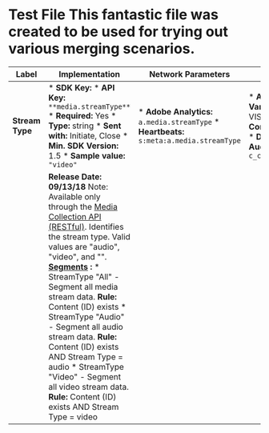 # Test File This fantastic file was created to be used for trying out various merging scenarios.

| Label | Implementation | Network Parameters | Reporting |
| --- | --- | --- | --- |
| **Stream Type** | * **SDK Key:** * **API Key:** `**media.streamType**` * **Required:** Yes * **Type:** string * **Sent with:** Initiate, Close * **Min. SDK Version:** 1.5 * **Sample value:** `"video"` | * **Adobe Analytics:** `a.media.streamType` * **Heartbeats:** `s:meta:a.media.streamType` | * **Available:** Yes * **Reserved Variable:** eVar * **Expiration:** On VISIT * **Report Name:** Content * **Context Data:** `a.media.streamType` * **Data Feed:** `videostreamtype` * **Audience Manager:** `c_contextdata.a.media.streamType` |
|| **Release Date: 09/13/18** Note: Available only through the <a class="xref" href="media-collection-api.html"> Media Collection API (RESTful)</a>.  Identifies the stream type. Valid values are "audio", "video", and "".  **<a class="xref" href="segments.html"> Segments</a> :** * StreamType "All" - Segment all media stream data.  **Rule:** Content (ID) exists * StreamType "Audio" - Segment all audio stream data.  **Rule:** Content (ID) exists AND Stream Type = audio * StreamType "Video" - Segment all video stream data.  **Rule:** Content (ID) exists AND Stream Type = video |||

<!--
**Content ID**


|


* **SDK Key:** `**mediaId\***`

* **API Key:** `**media.id**`

* **Required:** Yes 
* **Type:** string
* **Sent with:** Initiate, Close
* **Min. SDK Version:** Any
* **Sample value:** `"4586695ABC"`




|


* **Adobe Analytics:** `a.media.name`


* **Heartbeats:** `s:asset:video_id`





|

* **Available:** Yes
* **Reserved Variable:** eVar
* **Expiration:** On VISIT
* **Report Name:** Content
* **Context Data:** `a.media.name`

* **Data Feed:** `video`

* **Audience Manager:** `c_contextdata.a.media.name`



|

|
Content ID of the content, which can be used to tie back to other industry / CMS IDs, equal to the last value of `s:asset:video_id`. Any integer and/or letter combination.

**\***

`<a class="xref" href="https://adobe-marketing-cloud.github.io/video-heartbeat-v2/reference/javascript/MediaHeartbeat.html#-static-createMediaObject" target="_blank"> createMediaObject</a> (name,**_mediaId_**, length, streamType)`

|

|

**Content Length (variable)**


|


* **SDK Key:** `**length\***`

* **API Key:** `**media.length**`

* **Required:** Yes
* **Type:** number
* **Sent with:** Initiate, Close
* **Min. SDK Version:** Any\** * 
**Sample value:** * VOD: 128
* Live: 86400
* Linear: 1800





|


* **Adobe Analytics:** `a.media.length`


* **Heartbeats:** `l:asset:length`





|

* **Available:** Yes
* **Reserved Variable:** eVar
* **Expiration:** On HIT
* **Report Name:** Content Length (variable)
* **Context Data:** `a.media.length`

* **Data Feed:** `videolength`

* **Audience Manager:** `c_contextdata.a.media.length`



|

|

**Release Date: 09/13/18**

Clip Length/Runtime - This is the maximum length (or duration) of the content being consumed (in seconds). It equals the last value of 
`l:asset:length` from events of type Main. If 
`l:asset:length` is not set, then the last value of 
`l:asset:duration` is used.
In reporting, Video Length is the classification, and Content Length (variable) is the eVAR.


<span class="importanttitle"> Important:</span> This property is used to compute several metrics, such as progress tracking metrics and Average Minute Audience. If this is not set, or not greater than zero, then these metrics are not available.

For Live media with an unknown duration, the value of 86400 is the default. 

**\***

`<a class="xref" href="https://adobe-marketing-cloud.github.io/video-heartbeat-v2/reference/javascript/MediaHeartbeat.html#-static-createMediaObject" target="_blank"> createMediaObject</a>
(name, mediaId,**
_length_**, streamType)`

**\**** Pre Version 1.5.1, this was 
`l:asset:duration`
; after 1.5.1, this is 
`l:asset:length`
.

|

|

**Video Length**


|


* **SDK Key:** `**length\***`

* **API Key:** `**media.length**`

* **Required:** Yes
* **Type:** number
* **Sent with:** Initiate, Close
* **Min. SDK Version:** Any\** * **Sample value:** * VOD: 128
* Live: 86400
* Linear: 1800





|


* **Adobe Analytics:** `a.media.length`


* **Heartbeats:** `l:asset:length`





|

* **Available:** Yes
* **Reserved Variable:** classification
* **Expiration:** On HIT
* **Report Name:** Video Length
* **Context Data:** `a.media.length`

* **Data Feed:** `videoclassificationlength`

* **Audience Manager:** `c_contextdata.a.media.length`



|

|

**Release Date: 09/27/18**

Clip Length/Runtime - This is the maximum length (or duration) of the content being consumed (in seconds). It equals the last value of 
`l:asset:length` from events of type Main. If 
`l:asset:length` is not set, then the last value of 
`l:asset:duration` is used.
In reporting, Video Length is the classification, and Content Length (variable) is the eVAR.


<span class="importanttitle"> Important:</span> This property is used to compute several metrics, such as progress tracking metrics and Average Minute Audience. If this is not set, or not greater than zero, then these metrics are not available.

For Live media with an unknown duration, the value of 86400 is the default. 

**\***

`<a class="xref" href="https://adobe-marketing-cloud.github.io/video-heartbeat-v2/reference/javascript/MediaHeartbeat.html#-static-createMediaObject" target="_blank"> createMediaObject</a>
(name, mediaId,**
_length_**, streamType)`


**\**** Pre Version 1.5.1, this was 
`l:asset:duration`
; after 1.5.1, this is 
`l:asset:length`
.

|

|

**Content Type**


|


* **SDK Key:** `**streamType\***`

* **API Key:** `**media.contentType**`

* **Required:** Yes 
* **Type:** restricted string
* **Sent with:** Initiate, Close
* **Min. SDK Version:** Any
* **Sample value:** `"vod"`




|


* **Adobe Analytics:** `a.contentType`


* **Heartbeats:** `s:stream:type`





|

* **Available:** Yes
* **Reserved Variable:** eVar
* **Expiration:** On HIT
* **Report Name:** Content Type 
* **Context Data:** `a.contentType`

* **Data Feed:** `videocontenttype`

* **Audience Manager:** `c_contextdata.a.contentType`



|

|
Available values per** Stream Type**
:
* **Audio:** "song", "podcast", "audiobook", "radio"
* **Video:** "VoD", "Live", "Linear", "UGC", "DVoD"
Customers can provide custom values for this parameter.
This equals 
`s:stream:type`
. If that is unset, this equals 
`missing_content_type`
.

**\***

`<a class="xref" href="https://adobe-marketing-cloud.github.io/video-heartbeat-v2/reference/javascript/MediaHeartbeat.html#-static-createMediaObject" target="_blank"> createMediaObject</a>
(name, mediaId, length,**
_streamType_**)`


|

|

**Video Session ID**


|


* **SDK Key:** Automatically set
* **API Key:** Obtained from backend
* **Required:** Yes 
* **Type:** number
* **Sent with:** Initiate, Close
* **Min. SDK Version:** 1.5.8
* **Sample value:** `1482236761294786918253`




|


* **Adobe Analytics:** `a.media.vsid`


* **Heartbeat:** `s:event:sid`




|

* **Available:** Use processing rule
* **Reserved Variable:** N/A
* **Report Name:** Custom 
* **Context Data:** `a.media.vsid`

* **Data Feed:** `vsid`

* **Audience Manager:** `c_contextdata.a.media.vsid`



|

|
This identifies an instance of a content stream unique to an individual playback. 

|

|

**Content Player Name**


|


* **SDK Key:** `**playerName\***`

* **API Key:** `**media.playerName**`

* **Required:** Yes
* **Type:** string
* **Sent with:** Initiate, Close
* **Min. SDK Version:** Any
* **Sample value:** `"Brightcove"`
, 
`"Primetime"`
, etc. 



|


* **Adobe Analytics:** `a.media.playerName`


* **Heartbeats:** `s:sp:player_name`





|

* **Available:** Yes
* **Reserved Variable:** eVar
* **Expiration:** On HIT
* **Report Name:** Content Player Name 
* **Context Data:** `a.media.playerName`

* **Data Feed:** `videoplayername`

* **Audience Manager:** `c_contextdata.a.media.playerName`



|

|
Name of the player. 

**\***

`<a class="xref" href="https://adobe-marketing-cloud.github.io/video-heartbeat-v2/reference/javascript/MediaHeartbeatConfig.html#toc0" target="_blank"> MediaHeartbeatConfig</a>
.**
_playerName_**`


|

|

**Content Channel**


|


* **SDK Key:** `**channel\***`

* **API Key:** `**media.channel**`

* **Required:** Yes
* **Type:** string
* **Sent with:** Initiate, Close
* **Min. SDK Version:** Any
* **Sample value:** `"Sports"`




|


* **Adobe Analytics:** `a.media.channel`


* **Heartbeats:** `s:sp:channel`





|

* **Available:** Yes
* **Reserved Variable:** eVar
* **Expiration:** On HIT
* **Report Name:** Content Channel 
* **Context Data:** `a.media.channel`

* **Data Feed:** `videochannel`

* **Audience Manager:** `c_contextdata.a.media.channel`



|

|
Distribution Station/Channels or where the content is played.  Any string value is accepted here.

**\***

`<a class="xref" href="https://adobe-marketing-cloud.github.io/video-heartbeat-v2/reference/javascript/MediaHeartbeatConfig.html#toc0" target="_blank"> MediaHeartbeatConfig</a>
.**
_channel_**`


|

|

**Content Segment**


|


* **SDK Key:** Automatically set 
* **API Key:** N/A
* **Required:** Yes 
* **Type:** string
* **Sent with:** Close
* **Min. SDK Version:** Any
* **Sample value:** `"[0-10]"`
(minutes) 




|


* **Adobe Analytics:** N/A 
* **Heartbeats:** N/A



|

* **Available:** Yes
* **Reserved Variable:** eVar
* **Expiration:** On HIT
* **Report Name:** Content Segment 
* **Context Data:** `a.media.segment`

* **Data Feed:** `videosegment`

* **Audience Manager:** `c_contextdata.a.media.segment`



|

|
The interval that describes the part of the content that has been viewed (in minutes). The segment is computed as min and max of the playhead values during a playback session. 

|

|

**Content Name (variable)**


|


* **SDK Key:** `**name\***`

* **API Key:** `**media.name**`

* **Required:** No 
* **Type:** string
* **Sent with:** Initiate, Close
* **Min. SDK Version:** 1.5.1
* **Sample value:** `"The Big Bang Theory"`




|


* **Adobe Analytics:** `a.media.friendlyName`


* **Heartbeats:** `s:asset:name`





|

* **Available:** Yes
* **Reserved Variable:** eVar 
* **Expiration:** On HIT
* **Report Name:** Content Name (variable)
* **Context Data:** `a.media.friendlyName`

* **Data Feed:** `videoname`

* **Audience Manager:** `c_contextdata.a.media.friendlyName`



|

|

**Release Date: 09/13/18**

In reporting, Video Name is the classification, and Content Name (variable) is the eVAR.
This is the "friendly" (human-readable) name of the content, equal to the last value of 
`s:asset:name`
.

**\***

`<a class="xref" href="https://adobe-marketing-cloud.github.io/video-heartbeat-v2/reference/javascript/MediaHeartbeat.html#-static-createMediaObject" target="_blank"> createMediaObject</a>
(**
_name_**, mediaId, length, streamType)`


|

|

**Video Name**


|


* **SDK Key:** `**name\***`

* **API Key:** `**media.name**`

* **Required:** No 
* **Type:** string
* **Sent with:** Initiate, Close
* **Min. SDK Version:** 1.5.1
* **Sample value:** `"The Big Bang Theory"`




|


* **Adobe Analytics:** `a.media.friendlyName`


* **Heartbeats:** `s:asset:name`





|

* **Available:** Yes
* **Reserved Variable:** classification 
* **Expiration:** On HIT
* **Report Name:** Video Name
* **Context Data:** `a.media.friendlyName`

* **Data Feed:** `videoclassificationname`

* **Audience Manager:** `c_contextdata.a.media.friendlyName`



|

|

**Release Date: 09/27/18**

This is the "friendly" (human-readable) name of the content, equal to the last value of 
`s:asset:name`
.
In reporting, Video Name is the classification, and Content Name (variable) is the eVAR.

**\***

`<a class="xref" href="https://adobe-marketing-cloud.github.io/video-heartbeat-v2/reference/javascript/MediaHeartbeat.html#-static-createMediaObject" target="_blank"> createMediaObject</a>
(**
_name_**, mediaId, length, streamType)`


|

|

**Video Path**


|


* **SDK Key:** Automatically set 
* **API Key:** N/A
* **Required:** No 
* **Type:** string
* **Sent with:** Initiate
* **Min. SDK Version:** Any
* **Sample value:** `"4586695ABC"`




|


* **Adobe Analytics:** `a.media.name`


* **Heartbeats:** `s:asset:video_id`





|

* **Available:** Yes
* **Reserved Variable:** prop
* **Report Name:** Video Path 
* **Context Data:** `a.media.name`

* **Data Feed:** `videopath`

* **Audience Manager:** `c_contextdata.a.media.name`



|

|
Ability to track path of viewer across site and/or App to see path they took to view a particular video. Any integer and/or letter combination.

|

|

**SDK Version**


|


* **SDK Key:** `**appVersion\***`

* **API Key:** `**media.sdkVersion**`

* **Required:** No 
* **Type:** string
* **Sent with:** Close
* **Min. SDK Version:** 1.5.7
* **Sample value:** `"2.62.0_release"`




|


* **Adobe Analytics:** `a.media.sdkVersion`


* **Heartbeats:** `s:sp:sdk`





|

* **Available:** Use custom processing rule
* **Reserved Variable:** N/A
* **Report Name:** _* 
**Context Data:** `a.media.sdkVersion`

* **Data Feed:** N/A

* **Audience Manager:** `c_contextdata.a.media.sdkVersion`



|

|
The SDK version used by the player. This could have any custom value that makes sense for your player. Customers will have to create their own processing rules to have the value available for reporting. 

**\***

`<a class="xref" href="https://adobe-marketing-cloud.github.io/video-heartbeat-v2/reference/javascript/MediaHeartbeatConfig.html#toc0" target="_blank"> MediaHeartbeatConfig</a>
.**
_appVersion_**`


|

|

**VHL Version**


|


* **SDK Key:** Automatically set\* 
* **API Key:** N/A
* **Required:** No 
* **Type:** string
* **Sent with:** Close
* **Min. SDK Version:** 1.5.7
* **Sample value:** `"js-2.0.1.88-c8c0b1"`




|


* **Adobe Analytics:** `a.media.vhlVersion`


* **Heartbeats:** `s:sp:hb_version`





|

* **Available:** Use custom processing rule
* **Reserved Variable:** N/A
* **Report Name:** Custom 
* **Context Data:** `a.media.vhlVersion`

* **Data Feed:** N/A

* **Audience Manager:** `c_contextdata.a.media.vhlVersion`



|

|
The heartbeat SDK version used for the tracking session.  Customers will have to create their own processing rules to have the value available for reporting. 

\* `<a class="xref" href="https://adobe-marketing-cloud.github.io/video-heartbeat-v2/reference/javascript/MediaHeartbeat.html" target="_blank"> MediaHeartbeat</a>
.version();`


|

-->
